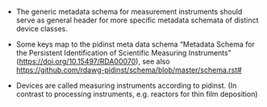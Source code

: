 
* The generic metadata schema for measurement instruments should serve as general header for more specific metadata schemata of distinct device classes.

* Some keys map to the pidinst meta data schema “Metadata Schema for the Persistent Identification of Scientific Measuring Instruments” (https://doi.org/10.15497/RDA00070), see also
https://github.com/rdawg-pidinst/schema/blob/master/schema.rst#

* Devices are called measuring instruments according to pidinst. (In contrast to processing instruments, e.g. reactors for thin film deposition)
